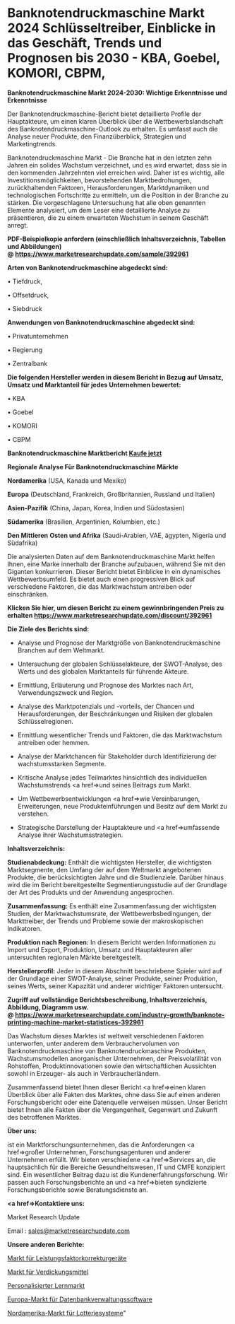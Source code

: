 # Banknotendruckmaschine Markt 2024 Schlüsseltreiber, Einblicke in das Geschäft, Trends und Prognosen bis 2030 - KBA, Goebel, KOMORI, CBPM, 

<strong>Banknotendruckmaschine Markt 2024-2030: Wichtige Erkenntnisse und Erkenntnisse</strong>

Der Banknotendruckmaschine-Bericht bietet detaillierte Profile der Hauptakteure, um einen klaren Überblick über die Wettbewerbslandschaft des Banknotendruckmaschine-Outlook zu erhalten. Es umfasst auch die Analyse neuer Produkte, den Finanzüberblick, Strategien und Marketingtrends.

Banknotendruckmaschine Markt - Die Branche hat in den letzten zehn Jahren ein solides Wachstum verzeichnet, und es wird erwartet, dass sie in den kommenden Jahrzehnten viel erreichen wird. Daher ist es wichtig, alle Investitionsmöglichkeiten, bevorstehenden Marktbedrohungen, zurückhaltenden Faktoren, Herausforderungen, Marktdynamiken und technologischen Fortschritte zu ermitteln, um die Position in der Branche zu stärken. Die vorgeschlagene Untersuchung hat alle oben genannten Elemente analysiert, um dem Leser eine detaillierte Analyse zu präsentieren, die zu einem erwarteten Wachstum in seinem Geschäft anregt.

<strong><b>PDF-Beispielkopie anfordern (einschließlich Inhaltsverzeichnis, Tabellen und Abbildungen) @ </b></strong><strong><a href=https://www.marketresearchupdate.com/sample/392961><strong>https://www.marketresearchupdate.com/sample/392961</u></a></strong></strong>

<strong>Arten von Banknotendruckmaschine abgedeckt sind:</strong>

• Tiefdruck,

• Offsetdruck,

• Siebdruck

<strong>Anwendungen von Banknotendruckmaschine abgedeckt sind:</strong>

• Privatunternehmen

• Regierung

• Zentralbank

<strong>Die folgenden Hersteller werden in diesem Bericht in Bezug auf Umsatz, Umsatz und Marktanteil für jedes Unternehmen bewertet:</strong>

• KBA

• Goebel

• KOMORI

• CBPM

<strong>Banknotendruckmaschine Marktbericht <a href=https://www.marketresearchupdate.com/buynow/392961>Kaufe jetzt</a></strong>

<strong>Regionale Analyse Für Banknotendruckmaschine Märkte</strong>

<strong>Nordamerika</strong> (USA, Kanada und Mexiko)

<strong>Europa</strong> (Deutschland, Frankreich, Großbritannien, Russland und Italien)

<strong>Asien-Pazifik</strong> (China, Japan, Korea, Indien und Südostasien)

<strong>Südamerika</strong> (Brasilien, Argentinien, Kolumbien, etc.)

<strong>Den Mittleren</strong> <strong>Osten und Afrika</strong> (Saudi-Arabien, VAE, ägypten, Nigeria und Südafrika)

Die analysierten Daten auf dem Banknotendruckmaschine Markt helfen Ihnen, eine Marke innerhalb der Branche aufzubauen, während Sie mit den Giganten konkurrieren. Dieser Bericht bietet Einblicke in ein dynamisches Wettbewerbsumfeld. Es bietet auch einen progressiven Blick auf verschiedene Faktoren, die das Marktwachstum antreiben oder einschränken.

<strong>Klicken Sie hier, um diesen Bericht zu einem gewinnbringenden Preis zu erhalten
</strong><strong><a href=https://www.marketresearchupdate.com/discount/392961>https://www.marketresearchupdate.com/discount/392961</b></u></strong></a>

<strong>Die Ziele des Berichts sind:</strong>

- Analyse und Prognose der Marktgröße von Banknotendruckmaschine Branchen auf dem Weltmarkt.

- Untersuchung der globalen Schlüsselakteure, der SWOT-Analyse, des Werts und des globalen Marktanteils für führende Akteure.

- Ermittlung, Erläuterung und Prognose des Marktes nach Art, Verwendungszweck und Region.

- Analyse des Marktpotenzials und -vorteils, der Chancen und Herausforderungen, der Beschränkungen und Risiken der globalen Schlüsselregionen.

- Ermittlung wesentlicher Trends und Faktoren, die das Marktwachstum antreiben oder hemmen.

- Analyse der Marktchancen für Stakeholder durch Identifizierung der wachstumsstarken Segmente.

- Kritische Analyse jedes Teilmarktes hinsichtlich des individuellen Wachstumstrends <a href=>und</a> seines Beitrags zum Markt.

- Um Wettbewerbsentwicklungen <a href=>wie</a> Vereinbarungen, Erweiterungen, neue Produkteinführungen und Besitz auf dem Markt zu verstehen.

- Strategische Darstellung der Hauptakteure und <a href=>umfas</a>sende Analyse ihrer Wachstumsstrategien.

<strong>Inhaltsverzeichnis:</strong>

<strong>Studienabdeckung:</strong> Enthält die wichtigsten Hersteller, die wichtigsten Marktsegmente, den Umfang der auf dem Weltmarkt angebotenen Produkte, die berücksichtigten Jahre und die Studienziele. Darüber hinaus wird die im Bericht bereitgestellte Segmentierungsstudie auf der Grundlage der Art des Produkts und der Anwendung angesprochen.

<strong>Zusammenfassung:</strong> Es enthält eine Zusammenfassung der wichtigsten Studien, der Marktwachstumsrate, der Wettbewerbsbedingungen, der Markttreiber, der Trends und Probleme sowie der makroskopischen Indikatoren.

<strong>Produktion nach Regionen:</strong> In diesem Bericht werden Informationen zu Import und Export, Produktion, Umsatz und Hauptakteuren aller untersuchten regionalen Märkte bereitgestellt.

<strong>Herstellerprofil:</strong> Jeder in diesem Abschnitt beschriebene Spieler wird auf der Grundlage einer SWOT-Analyse, seiner Produkte, seiner Produktion, seines Werts, seiner Kapazität und anderer wichtiger Faktoren untersucht.

<strong><b>Zugriff auf vollständige Berichtsbeschreibung, Inhaltsverzeichnis, Abbildung, Diagramm usw. @ </b></strong><strong><a href=https://www.marketresearchupdate.com/industry-growth/banknote-printing-machine-market-statistices-392961>https://www.marketresearchupdate.com/industry-growth/banknote-printing-machine-market-statistices-392961</a></strong>

Das Wachstum dieses Marktes ist weltweit verschiedenen Faktoren unterworfen, unter anderem dem Verbrauchervolumen von Banknotendruckmaschine von Banknotendruckmaschine Produkten, Wachstumsmodellen anorganischer Unternehmen, der Preisvolatilität von Rohstoffen, Produktinnovationen sowie den wirtschaftlichen Aussichten sowohl in Erzeuger- als auch in Verbraucherländern.

Zusammenfassend bietet Ihnen dieser Bericht <a href=>einen</a> klaren Überblick über alle Fakten des Marktes, ohne dass Sie auf einen anderen Forschungsbericht oder eine Datenquelle verweisen müssen. Unser Bericht bietet Ihnen alle Fakten über die Vergangenheit, Gegenwart und Zukunft des betroffenen Marktes.

<strong>Über uns:</strong>

 ist ein Marktforschungsunternehmen, das die Anforderungen <a href=>großer</a> Unternehmen, Forschungsagenturen und anderer Unternehmen erfüllt. Wir bieten verschiedene <a href=>Services</a> an, die hauptsächlich für die Bereiche Gesundheitswesen, IT und CMFE konzipiert sind. Ein wesentlicher Beitrag dazu ist die Kundenerfahrungsforschung. Wir passen auch Forschungsberichte an und <a href=>bieten</a> syndizierte Forschungsberichte sowie Beratungsdienste an.

<strong><a href=>Kontaktiere uns:</a></strong>

Market Research Update

Email : sales@marketresearchupdate.com

<strong>Unsere anderen Berichte:</strong>

<a href=https://www.linkedin.com/pulse/power-factor-correction-devices-market-opportunities>Markt für Leistungsfaktorkorrekturgeräte</a>

<a href=https://www.linkedin.com/pulse/thickeners-market-2023-remarking-enormous-growth>Markt für Verdickungsmittel</a>

<a href=https://www.linkedin.com/pulse/personalized-learning-market-analysis-segment>Personalisierter Lernmarkt</a>

<a href=https://www.linkedin.com/pulse/europe-database-management-software-market-2023-pointing>Europa-Markt für Datenbankverwaltungssoftware</a>

<a href=https://www.linkedin.com/pulse/north-america-lottery-system-market-2023-2030-igcif/>Nordamerika-Markt für Lotteriesysteme</a>"
